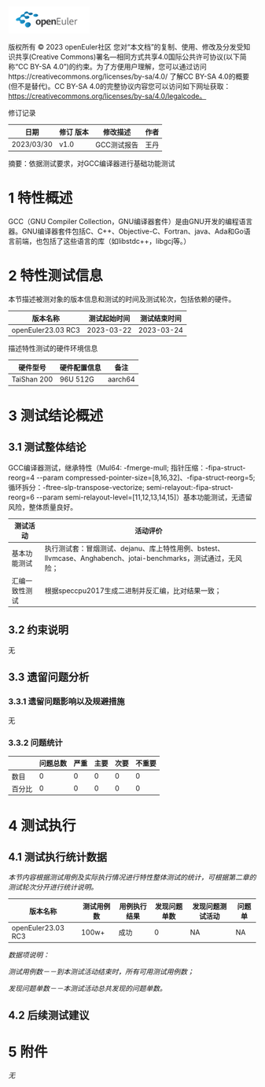 ![openEuler ico](../../images/openEuler.png)

版权所有 © 2023  openEuler社区
 您对“本文档”的复制、使用、修改及分发受知识共享(Creative Commons)署名—相同方式共享4.0国际公共许可协议(以下简称“CC BY-SA 4.0”)的约束。为了方便用户理解，您可以通过访问https://creativecommons.org/licenses/by-sa/4.0/ 了解CC BY-SA 4.0的概要 (但不是替代)。CC BY-SA 4.0的完整协议内容您可以访问如下网址获取：https://creativecommons.org/licenses/by-sa/4.0/legalcode。

修订记录

| 日期        | 修订   版本 | 修改描述 | 作者 |
| ----       | ----------- | -------- | ---- |
| 2023/03/30 |   v1.0      | GCC测试报告 | 王丹 |


摘要：依据测试要求，对GCC编译器进行基础功能测试

 

# 1     特性概述

GCC（GNU Compiler Collection，GNU编译器套件）是由GNU开发的编程语言器。GNU编译器套件包括C、C++、Objective-C、Fortran、java、Ada和Go语言前端，也包括了这些语言的库（如libstdc++，libgcj等。）

# 2     特性测试信息

本节描述被测对象的版本信息和测试的时间及测试轮次，包括依赖的硬件。

| 版本名称 | 测试起始时间 | 测试结束时间 |
| -------- | ------------ | ------------ |
| openEuler23.03 RC3 | 2023-03-22 | 2023-03-24 |

描述特性测试的硬件环境信息

| 硬件型号 | 硬件配置信息 | 备注 |
| -------- | ------------ | ---- |
| TaiShan 200 | 96U 512G | aarch64 |

# 3     测试结论概述

## 3.1   测试整体结论

GCC编译器测试，继承特性（Mul64: -fmerge-mull; 指针压缩：-fipa-struct-reorg=4 --param compressed-pointer-size=[8,16,32]、-fipa-struct-reorg=5; 循环拆分：-ftree-slp-transpose-vectorize; semi-relayout:-fipa-struct-reorg=6 --param semi-relayout-level=[11,12,13,14,15]）基本功能测试，无遗留风险，整体质量良好。

| 测试活动 | 活动评价 |
| -------- | -------- |
| 基本功能测试 | 执行测试套：冒烟测试、dejanu、库上特性用例、bstest、llvmcase、Anghabench、jotai-benchmarks，测试通过，无风险； |
| 汇编一致性测试 | 根据speccpu2017生成二进制并反汇编，比对结果一致； |


## 3.2   约束说明

无

## 3.3   遗留问题分析

### 3.3.1 遗留问题影响以及规避措施

无

### 3.3.2 问题统计

|        | 问题总数 | 严重 | 主要 | 次要 | 不重要 |
| ------ | -------- | ---- | ---- | ---- | ------ |
| 数目   |  0       | 0     |  0    | 0     | 0       |
| 百分比 |  0     |  0    |  0    |  0    |  0      |

# 4     测试执行

## 4.1   测试执行统计数据

*本节内容根据测试用例及实际执行情况进行特性整体测试的统计，可根据第二章的测试轮次分开进行统计说明。*

| 版本名称 | 测试用例数 | 用例执行结果 | 发现问题单数 | 发现问题测试活动 | 问题单 |
| -------- | ---------- | ------------ | ------------ | ------------ | ------------ |
| openEuler23.03 RC3 | 100w+ | 成功 |   0  | NA  | NA  |

*数据项说明：*

*测试用例数－－到本测试活动结束时，所有可用测试用例数；*

*发现问题单数－－本测试活动总共发现的问题单数。*

## 4.2   后续测试建议


# 5     附件

*无*

 



 

 
